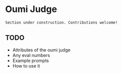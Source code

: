 # Oumi Judge

```{attention}
Section under construction. Contributions welcome!
```

## TODO

- Attributes of the oumi judge
- Any eval numbers
- Example prompts
- How to use it
